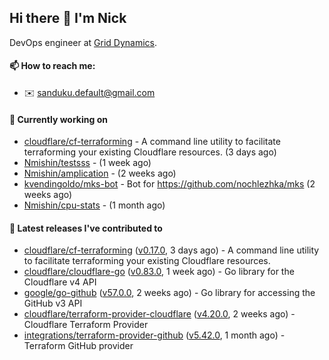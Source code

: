 ## Hi there 👋 I'm Nick

DevOps engineer at [Grid Dynamics](https://www.griddynamics.com/).

#### 📫 How to reach me:

- ✉️ sanduku.default@gmail.com

#### 👷 Currently working on


- [cloudflare/cf-terraforming](https://github.com/cloudflare/cf-terraforming) - A command line utility to facilitate terraforming your existing Cloudflare resources. (3 days ago)
- [Nmishin/testsss](https://github.com/Nmishin/testsss) -  (1 week ago)
- [Nmishin/amplication](https://github.com/Nmishin/amplication) -  (2 weeks ago)
- [kvendingoldo/mks-bot](https://github.com/kvendingoldo/mks-bot) - Bot for https://github.com/nochlezhka/mks (2 weeks ago)
- [Nmishin/cpu-stats](https://github.com/Nmishin/cpu-stats) -  (1 month ago)

#### 🔭 Latest releases I've contributed to

- [cloudflare/cf-terraforming](https://github.com/cloudflare/cf-terraforming) ([v0.17.0](https://github.com/cloudflare/cf-terraforming/releases/tag/v0.17.0), 3 days ago) - A command line utility to facilitate terraforming your existing Cloudflare resources.
- [cloudflare/cloudflare-go](https://github.com/cloudflare/cloudflare-go) ([v0.83.0](https://github.com/cloudflare/cloudflare-go/releases/tag/v0.83.0), 1 week ago) - Go library for the Cloudflare v4 API
- [google/go-github](https://github.com/google/go-github) ([v57.0.0](https://github.com/google/go-github/releases/tag/v57.0.0), 2 weeks ago) - Go library for accessing the GitHub v3 API
- [cloudflare/terraform-provider-cloudflare](https://github.com/cloudflare/terraform-provider-cloudflare) ([v4.20.0](https://github.com/cloudflare/terraform-provider-cloudflare/releases/tag/v4.20.0), 2 weeks ago) - Cloudflare Terraform Provider
- [integrations/terraform-provider-github](https://github.com/integrations/terraform-provider-github) ([v5.42.0](https://github.com/integrations/terraform-provider-github/releases/tag/v5.42.0), 1 month ago) - Terraform GitHub provider
